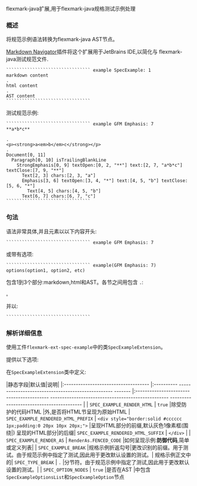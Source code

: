 flexmark-java扩展,用于flexmark-java规格测试示例处理

### 概述

将规范示例语法转换为flexmark-java AST节点。 

[Markdown Navigator]插件将这个扩展用于JetBrains IDE,以简化与
flexmark-java测试规范文件.

[Markdown Navigator]: http://vladsch.com/product/markdown-navigator

    ```````````````````````````````` example SpecExample: 1
    markdown content
    .
    html content
    .
    AST content
    ````````````````````````````````

测试规范示例:

    ```````````````````````````````` example GFM Emphasis: 7
    **a*b*c**
    
    .
    <p><strong>a<em>b</em>c</strong></p>
    .
    Document[0, 11]
      Paragraph[0, 10] isTrailingBlankLine
        StrongEmphasis[0, 9] textOpen:[0, 2, "**"] text:[2, 7, "a*b*c"] textClose:[7, 9, "**"]
          Text[2, 3] chars:[2, 3, "a"]
          Emphasis[3, 6] textOpen:[3, 4, "*"] text:[4, 5, "b"] textClose:[5, 6, "*"]
            Text[4, 5] chars:[4, 5, "b"]
          Text[6, 7] chars:[6, 7, "c"]
    ````````````````````````````````

### 句法

语法非常具体,并且元素以以下内容开头:

    ```````````````````````````````` example GFM Emphasis: 7

或带有选项:

    ```````````````````````````````` example(GFM Emphasis: 7) options(option1, option2, etc)

包含1到3个部分:markdown,html和AST。各节之间用包含
`.`:

    。

并以:

    ````````````````````````````````

### 解析详细信息 

使用工件`flexmark-ext-spec-example`中的类`SpecExampleExtension`。

提供以下选项:

在`SpecExampleExtension`类中定义:

|静态字段|默认值|说明|
|:------------------------------------ |:---------- -------------------------------------------------- ------- |:----------------------------------------- -------------------------------------------------- ----------------------------------------- |
| `SPEC_EXAMPLE_RENDER_HTML` | `true` |除受防护的代码HTML |外,是否将HTML节呈现为原始HTML
| `SPEC_EXAMPLE_RENDERED_HTML_PREFIX` | `<div style="border:solid #cccccc 1px;padding:0 20px 10px 20px;">` |呈现HTML部分的前缀,默认灰色1像素框(围绕|)
呈现的HTML部分|的后缀| `SPEC_EXAMPLE_RENDERED_HTML_SUFFIX` | `</div>` |
| `SPEC_EXAMPLE_RENDER_AS` | `RenderAs.FENCED_CODE` |如何呈现示例:**防御代码**,简单或定义列表|
| `SPEC_EXAMPLE_BREAK` |规格示例折返勾号|更改识别的前缀。用于测试。由于规范示例中指定了测试,因此用于更改默认设置的测试。|
规格示例正文中的| `SPEC_TYPE_BREAK` | `.` |分节符。由于规范示例中指定了测试,因此用于更改默认设置的测试。|
| `SPEC_OPTION_NODES` | `true` |是否在AST |中包含`SpecExampleOptionsList`和`SpecExampleOption`节点